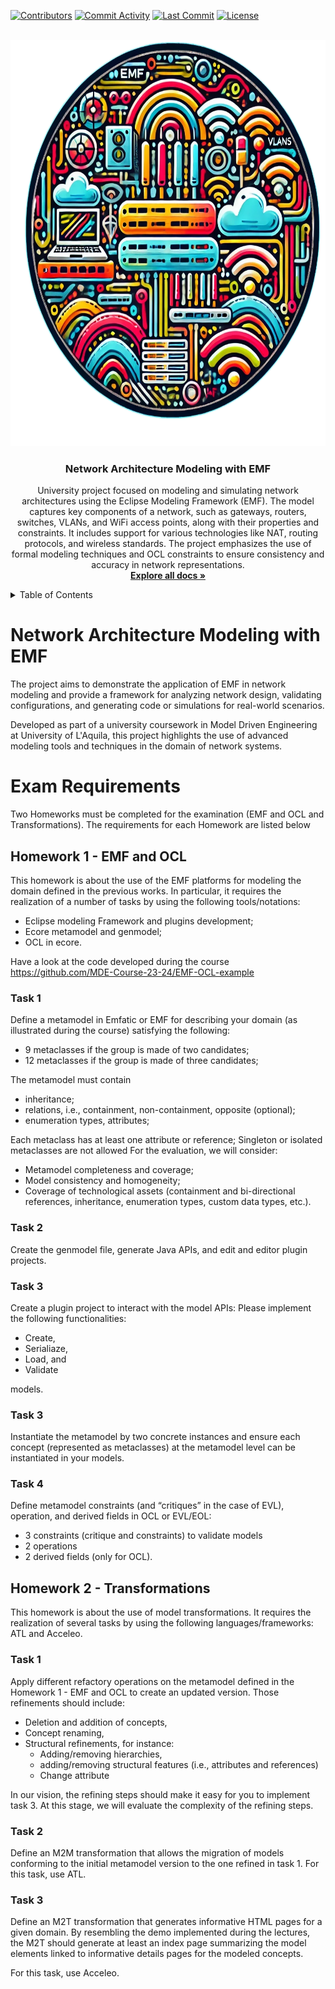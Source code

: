<!-- PROJECT SHIELDS -->
[![Contributors][contributors-shield]][contributors-url]
[![Commit Activity][commit-shield]][commit-url]
[![Last Commit][last-commit-shield]][last-commit-url]
[![License][license-shield]][license-url]

<!-- PROJECT LOGO -->
<br />
<div align="center">
  <a href="https://github.com/Alemato/Network-Architecture-EMF">
    <img src="docs/logo.webp" alt="Logo" width="650" height="650">
  </a>

<h3 align="center">Network Architecture Modeling with EMF</h3>

  <p align="center">
    University project focused on modeling and simulating network architectures using the Eclipse Modeling Framework (EMF). The model captures key components of a network, such as gateways, routers, switches, VLANs, and WiFi access points, along with their properties and constraints. It includes support for various technologies like NAT, routing protocols, and wireless standards. The project emphasizes the use of formal modeling techniques and OCL constraints to ensure consistency and accuracy in network representations.
    <br />
    <a href="https://github.com/Alemato/Network-Architecture-EMF"><strong>Explore all docs »</strong></a>
  </p>
</div>

<!-- TABLE OF CONTENTS -->
<p><a name="readme-top"></a></p>
<details>
  <summary>Table of Contents</summary>
  <ol>
    <li>
      <a href="#network-Architecture-Modeling-with-EMF">Project Overview</a>
    </li>
    <li>
            <a href="#exam-Requirements">Exam Requirements</a>
        <ul>
            <li><a href="#homework-1---EMF-and-OCL">Homework 1 - EMF and OCL</a></li>
            <li><a href="#homework-2---Transformations">Homework 2 - Transformations</a></li>
        </ul>
    </li>
<!--
    <li>
            <a href="#component-diagram">Component Diagram</a>
        <ul>
            <li><a href="#components">Components</a></li>
            <li><a href="#additional-notes">Additional Notes</a></li>
        </ul>
    </li>
-->
    <li>
      <a href="#implementation">Implementation</a>
      <ul>
        <li><a href="#sensor-simualtion">Sensor Simulator</a></li>
      </ul>
    </li>
    <li><a href="https://github.com/Alemato/Network-Architecture-EMF/blob/main/LICENSE">License</a></li>
  </ol>
</details>

<!-- MARKDOWN LINKS & IMAGES -->
<!-- https://www.markdownguide.org/basic-syntax/#reference-style-links -->

[contributors-shield]: https://img.shields.io/github/contributors/Alemato/Network-Architecture-EMF?style=for-the-badge

[contributors-url]: https://github.com/Alemato/Network-Architecture-EMF/graphs/contributors

[commit-shield]: https://img.shields.io/github/commit-activity/t/Alemato/Network-Architecture-EMF?style=for-the-badge

[commit-url]: https://github.com/Alemato/Network-Architecture-EMF/graphs/commit-activity

[last-commit-shield]: https://img.shields.io/github/last-commit/Alemato/Network-Architecture-EMF?style=for-the-badge

[last-commit-url]: https://github.com/Alemato/Network-Architecture-EMF/graphs/commit-activity

[license-shield]: https://img.shields.io/github/license/Alemato/Network-Architecture-EMF?style=for-the-badge

[license-url]: https://github.com/Alemato/Network-Architecture-EMF/blob/master/LICENSE.txt

# Network Architecture Modeling with EMF
The project aims to demonstrate the application of EMF in network modeling and provide a framework for analyzing network design, validating configurations, and generating code or simulations for real-world scenarios.

Developed as part of a university coursework in Model Driven Engineering at University of L'Aquila, this project highlights the use of advanced modeling tools and techniques in the domain of network systems.

# Exam Requirements
Two Homeworks must be completed for the examination (EMF and OCL and Transformations). The requirements for each Homework are listed below

## Homework 1 - EMF and OCL
This homework is about the use of the EMF platforms for modeling the domain defined in the previous works. In particular, it requires the realization of a number of tasks by using the following tools/notations:
* Eclipse modeling Framework and plugins development;
* Ecore metamodel and genmodel;
* OCL in ecore.

Have a look at the code developed during the course https://github.com/MDE-Course-23-24/EMF-OCL-example  

### Task 1  

Define a metamodel in Emfatic or EMF for describing your domain (as illustrated during the course) satisfying the following:
* 9 metaclasses if the group is made of two candidates;  
* 12 metaclasses if the group is made of three candidates;

The metamodel must contain
* inheritance;  
* relations, i.e., containment, non-containment, opposite (optional);
* enumeration types, attributes; 

Each metaclass has at least one attribute or reference; Singleton or isolated metaclasses are not allowed For the evaluation, we will consider:
* Metamodel completeness and coverage;
* Model consistency and homogeneity;  
* Coverage of technological assets (containment and bi-directional references, inheritance, enumeration types, custom data types, etc.).

### Task 2
Create the genmodel file, generate Java APIs, and edit and editor plugin projects.

### Task 3
Create a plugin project to interact with the model APIs:
Please implement the following functionalities:
* Create,
* Serialiaze,
* Load, and
* Validate

models.

### Task 3  
Instantiate the metamodel by two concrete instances and ensure each concept (represented as metaclasses) at the metamodel level can be instantiated in your models.

### Task 4  
Define metamodel constraints (and “critiques” in the case of EVL), operation, and derived fields in OCL or EVL/EOL:

* 3 constraints (critique and constraints) to validate models  
* 2 operations  
* 2 derived fields (only for OCL).

## Homework 2 - Transformations
This homework is about the use of model transformations. It requires the realization of several tasks by using the following languages/frameworks: ATL and Acceleo.

### Task 1
Apply different refactory operations on the metamodel defined in the Homework 1 - EMF and OCL to create an updated version. Those refinements should include:

* Deletion and addition of concepts,
* Concept renaming,
* Structural refinements, for instance:
  * Adding/removing hierarchies,
  * adding/removing structural features (i.e., attributes and references)
  * Change attribute

In our vision, the refining steps should make it easy for you to implement task 3. At this stage, we will evaluate the complexity of the refining steps.

### Task 2
Define an M2M transformation that allows the migration of models conforming to the initial metamodel version to the one refined in task 1. For this task, use ATL.

### Task 3
Define an M2T transformation that generates informative HTML pages for a given domain. By resembling the demo implemented during the lectures, the M2T should generate at least an index page summarizing the model elements linked to informative details pages for the modeled concepts.

For this task, use Acceleo.